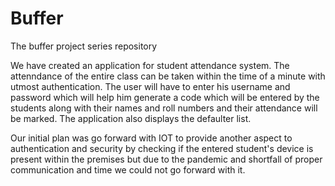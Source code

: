 # Buffer
The buffer project series repository

We have created an application for student attendance system. The attenndance of the entire class can be taken within the time of a minute with utmost authentication. The user will have to enter his username and password which will help him generate a code which will be entered by the students along with their names and roll numbers and their attendance will be marked. The application also displays the defaulter list. 

Our initial plan was go forward with IOT to provide another aspect to authentication and security by checking if the entered student's device is present within the premises but due to the pandemic and shortfall of proper communication and time we could not go forward with it.
